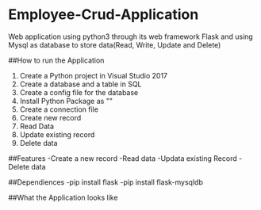 # Employee-Crud-Application
Web application using python3 through its web framework Flask and using Mysql as database to store data(Read, Write, Update and Delete)

##How to run the Application
1. Create a Python project in Visual Studio 2017
2. Create a database and a table in SQL
3. Create a config file for the database
4. Install Python Package as ""
5. Create a connection file
6. Create new record
7. Read Data
8. Update existing record
9. Delete data

##Features
-Create a new record
-Read data
-Updata existing Record
-Delete data

##Dependiences
-pip install flask
-pip install flask-mysqldb

##What the Application looks like

